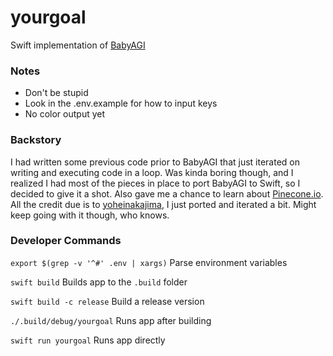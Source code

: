# yourgoal

Swift implementation of [BabyAGI](https://github.com/yoheinakajima/babyagi)

### Notes

* Don't be stupid
* Look in the .env.example for how to input keys
* No color output yet

### Backstory

I had written some previous code prior to BabyAGI that just iterated on writing and executing code in a loop. Was kinda boring though, and I realized I had most of the pieces in place to port BabyAGI to Swift, so I decided to give it a shot. Also gave me a chance to learn about [Pinecone.io](https://www.pinecone.io). All the credit due is to [yoheinakajima](https://github.com/yoheinakajima), I just ported and iterated a bit. Might keep going with it though, who knows.

### Developer Commands

`export $(grep -v '^#' .env | xargs)` Parse environment variables

`swift build` Builds app to the `.build` folder

`swift build -c release` Build a release version

`./.build/debug/yourgoal` Runs app after building

`swift run yourgoal` Runs app directly

